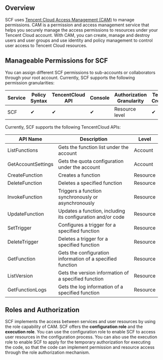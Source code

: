 ## Overview

SCF uses [Tencent Cloud Access Management (CAM)](https://intl.cloud.tencent.com/document/product/598) to manage permissions. CAM is a permission and access management service that helps you securely manage the access permissions to resources under your Tencent Cloud account. With CAM, you can create, manage and destroy users and user groups and use identity and policy management to control user access to Tencent Cloud resources.

## Manageable Permissions for SCF
You can assign different SCF permissions to sub-accounts or collaborators through your root account. Currently, SCF supports the following permission granularities:

| Service | Policy Syntax | TencentCloud API | Console | Authorization Granularity | Temporary Credentials |
| ---------| ---------| ---------| ---------|---------|---------|
| SCF | ✔ | ✔ | ✔ | Resource level | ✔|

Currently, SCF supports the following TencentCloud APIs:

| API Name | Description | Level |
|---------|---------|---------|
| ListFunctions | Gets the function list under the account | Account |
| GetAccountSettings | Gets the quota configuration under the account | Account |
| CreateFunction | Creates a function | Resource |
| DeleteFunction| Deletes a specified function | Resource |
| InvokeFunction | Triggers a function synchronously or asynchronously | Resource |
| UpdateFunction | Updates a function, including its configuration and/or code | Resource |
| SetTrigger | Configures a trigger for a specified function | Resource |
| DeleteTrigger | Deletes a trigger for a specified function | Resource |
| GetFunction | Gets the configuration information of a specified function | Resource |
| ListVersion | Gets the version information of a specified function | Resource |
| GetFunctionLogs | Gets the log information of a specified function | Resource |

## Roles and Authorization
SCF implements the access between services and user resources by using the role capability of CAM. SCF offers the **configuration role** and the **execution role**. You can use the configuration role to enable SCF to access user resources in the configuration process. You can also use the execution role to enable SCF to apply for the temporary authorization for executing the code, so that the code can implement permission and resource access through the role authorization mechanism.
